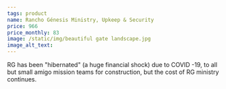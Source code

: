 ```yaml
---
tags: product
name: Rancho Génesis Ministry, Upkeep & Security
price: 966
price_monthly: 83
image: /static/img/beautiful gate landscape.jpg
image_alt_text:
---
```


RG has been "hibernated" (a huge financial shock) due to COVID -19, to all but small amigo mission teams for construction, but the cost of RG ministry continues.
